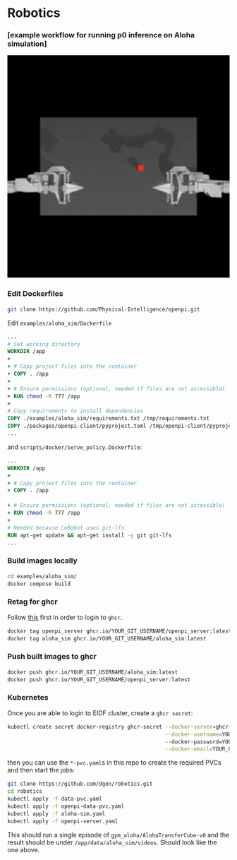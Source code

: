 # Robotics
### [example workflow for running p0 inference on Aloha simulation]
![Episode Preview](videos/out_0.gif)

### Edit Dockerfiles
```bash
git clone https://github.com/Physical-Intelligence/openpi.git
```
Edit `examples/aloha_sim/Dockerfile`
```dockerfile
...
# Set working directory
WORKDIR /app
+
+ # Copy project files into the container
+ COPY . /app
+
+ # Ensure permissions (optional, needed if files are not accessible)
+ RUN chmod -R 777 /app
+
# Copy requirements to install dependencies
COPY ./examples/aloha_sim/requirements.txt /tmp/requirements.txt
COPY ./packages/openpi-client/pyproject.toml /tmp/openpi-client/pyproject.toml
...
```
and `scripts/docker/serve_policy.Dockerfile`:
```dockerfile
...
WORKDIR /app
+
+ # Copy project files into the container
+ COPY . /app

+ # Ensure permissions (optional, needed if files are not accessible)
+ RUN chmod -R 777 /app
+
# Needed because LeRobot uses git-lfs.
RUN apt-get update && apt-get install -y git git-lfs
...
```
### Build images locally
```bash
cd examples/aloha_sim/
docker compose build 
```

### Retag for ghcr
Follow [this](https://github.com/AntreasAntoniou/useful-commands/blob/main/docker.md) first in order to login to `ghcr`.
```bash
docker tag openpi_server ghcr.io/YOUR_GIT_USERNAME/openpi_server:latest
docker tag aloha_sim ghcr.io/YOUR_GIT_USERNAME/aloha_sim:latest
```

### Push built images to ghcr

```bash
docker push ghcr.io/YOUR_GIT_USERNAME/aloha_sim:latest
docker push ghcr.io/YOUR_GIT_USERNAME/openpi_server:latest
```

### Kubernetes

Once you are able to login to EIDF cluster, create a `ghcr secret`:

```bash
kubectl create secret docker-registry ghcr-secret --docker-server=ghcr.io \
                                                  --docker-username=YOUR_GIT_USERNAME \ 
                                                  --docker-password=YOUR_GIT_PAT \
                                                  --docker-email=YOUR_GIT_EMAIL

```
then you can use the `*-pvc.yaml`s in this repo to create the required PVCs and then start the jobs:
```bash
git clone https://github.com/dgen/robotics.git
cd robotics
kubectl apply -f data-pvc.yaml
kubectl apply -f openpi-data-pvc.yaml
kubectl apply -f aloha-sim.yaml
kubectl apply -f openpi-server.yaml
```

This should run a single episode of `gym_aloha/AlohaTransferCube-v0` and the result should be under
`/app/data/aloha_sim/videos`. Should look like the one above.
